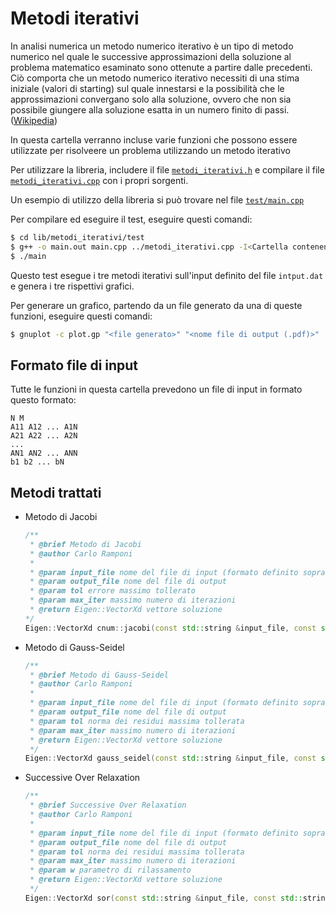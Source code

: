 # Metodi iterativi

In analisi numerica un metodo numerico iterativo è un tipo di metodo numerico nel quale le successive approssimazioni della soluzione al problema matematico esaminato sono ottenute a partire dalle precedenti. Ciò comporta che un metodo numerico iterativo necessiti di una stima iniziale (valori di starting) sul quale innestarsi e la possibilità che le approssimazioni convergano solo alla soluzione, ovvero che non sia possibile giungere alla soluzione esatta in un numero finito di passi. ([Wikipedia](https://it.wikipedia.org/wiki/Metodo_iterativo))

In questa cartella verranno incluse varie funzioni che possono essere utilizzate per risolveere un problema utilizzando un metodo iterativo

Per utilizzare la libreria, includere il file [`metodi_iterativi.h`](metodi_iterativi.h) e compilare il file [`metodi_iterativi.cpp`](metodi_iterativi.cpp) con i propri sorgenti.

Un esempio di utilizzo della libreria si può trovare nel file [`test/main.cpp`](test/main.cpp)

Per compilare ed eseguire il test, eseguire questi comandi:
```bash
$ cd lib/metodi_iterativi/test
$ g++ -o main.out main.cpp ../metodi_iterativi.cpp -I<Cartella contenente la libreria Eigen>
$ ./main
```
Questo test esegue i tre metodi iterativi sull'input definito del file `intput.dat` e genera i tre rispettivi grafici.

Per generare un grafico, partendo da un file generato da una di queste funzioni, eseguire questi comandi:
```bash
$ gnuplot -c plot.gp "<file generato>" "<nome file di output (.pdf)>"
```

## Formato file di input

Tutte le funzioni in questa cartella prevedono un file di input in formato questo formato:

```
N M
A11 A12 ... A1N
A21 A22 ... A2N
...
AN1 AN2 ... ANN
b1 b2 ... bN
```

## Metodi trattati

- Metodo di Jacobi

  ```C++
  /**
   * @brief Metodo di Jacobi
   * @author Carlo Ramponi
   * 
   * @param input_file nome del file di input (formato definito sopra)
   * @param output_file nome del file di output
   * @param tol errore massimo tollerato
   * @param max_iter massimo numero di iterazioni
   * @return Eigen::VectorXd vettore soluzione
  */ 
  Eigen::VectorXd cnum::jacobi(const std::string &input_file, const std::string &output_file, double tol, int max_iter);
  ```

- Metodo di Gauss-Seidel

  ```C++
  /**
   * @brief Metodo di Gauss-Seidel
   * @author Carlo Ramponi
   * 
   * @param input_file nome del file di input (formato definito sopra)
   * @param output_file nome del file di output
   * @param tol norma dei residui massima tollerata
   * @param max_iter massimo numero di iterazioni
   * @return Eigen::VectorXd vettore soluzione
   */
  Eigen::VectorXd gauss_seidel(const std::string &input_file, const std::string &output_file, double tol, int max_iter);
  ```

- Successive Over Relaxation
  ```C++
  /**
   * @brief Successive Over Relaxation
   * @author Carlo Ramponi
   *
   * @param input_file nome del file di input (formato definito sopra)
   * @param output_file nome del file di output
   * @param tol norma dei residui massima tollerata
   * @param max_iter massimo numero di iterazioni
   * @param w parametro di rilassamento
   * @return Eigen::VectorXd vettore soluzione
   */
  Eigen::VectorXd sor(const std::string &input_file, const std::string &output_file, double tol, int max_iter, double w);
  ```